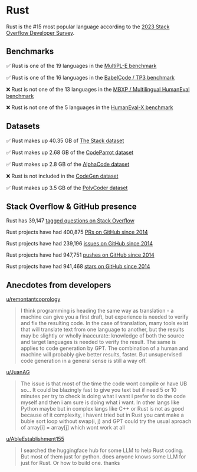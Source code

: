# Rust

Rust is the #15 most popular language according to the [2023 Stack Overflow Developer Survey](https://survey.stackoverflow.co/2023/#section-most-popular-technologies-programming-scripting-and-markup-languages).

## Benchmarks

✅ Rust is one of the 19 languages in the [MultiPL-E benchmark](https://blog.continue.dev/an-introduction-to-code-llm-benchmarks-for-software-engineers/#:~:text=couple%20notable%20mentions-,4.%20MultiPL%2DE,-Creator%3A%20Northeastern)

✅ Rust is one of the 16 languages in the [BabelCode / TP3 benchmark](https://blog.continue.dev/an-introduction-to-code-llm-benchmarks-for-software-engineers/#:~:text=amazon%2Dscience/mxeval-,12.%20BabelCode%20/%20TP3,-Creator%3A%20Google)

❌ Rust is not one of the 13 languages in the [MBXP / Multilingual HumanEval benchmark](https://blog.continue.dev/an-introduction-to-code-llm-benchmarks-for-software-engineers/#:~:text=11.%20MBXP%20/%20Multilingual%20HumanEval)

❌ Rust is not one of the 5 languages in the [HumanEval-X benchmark](https://blog.continue.dev/an-introduction-to-code-llm-benchmarks-for-software-engineers/#:~:text=Some%20multilingual%C2%A0benchmarks-,10.%20HumanEval%2DX,-Creator%3A%20Tsinghua)

## Datasets

✅ Rust makes up 40.35 GB of [The Stack dataset](https://arxiv.org/abs/2211.15533)

✅ Rust makes up 2.68 GB of the [CodeParrot dataset](https://huggingface.co/datasets/codeparrot/github-code)

✅ Rust makes up 2.8 GB of the [AlphaCode dataset](https://arxiv.org/abs/2203.07814)

❌ Rust is not included in the [CodeGen dataset](https://arxiv.org/abs/2203.13474)

✅ Rust makes up 3.5 GB of the [PolyCoder dataset](https://arxiv.org/abs/2202.13169)

## Stack Overflow & GitHub presence

Rust has 39,147 [tagged questions on Stack Overflow](https://stackoverflow.com/tags)

Rust projects have had 400,875 [PRs on GitHub since 2014](https://madnight.github.io/githut/#/pull_requests/2023/3)

Rust projects have had 239,196 [issues on GitHub since 2014](https://madnight.github.io/githut/#/issues/2023/3)

Rust projects have had 947,751 [pushes on GitHub since 2014](https://madnight.github.io/githut/#/pushes/2023/3)

Rust projects have had 941,468 [stars on GitHub since 2014](https://madnight.github.io/githut/#/stars/2023/3)

## Anecdotes from developers

[u/remontantcoprology](https://www.reddit.com/r/rust/comments/zgkuq6/comment/izi6p21/?utm_source=share&utm_medium=web2x&context=3)
> I think programming is heading the same way as translation - a machine can give you a first draft, but experience is needed to verify and fix the resulting code. In the case of translation, many tools exist that will translate text from one language to another, but the results may be slightly or wholly inaccurate: knowledge of both the source and target languages is needed to verify the result. The same is applies to code generation by GPT. The combination of a human and machine will probably give better results, faster. But unsupervised code generation in a general sense is still a way off.

[u/JuanAG](https://www.reddit.com/r/rust/comments/zgkuq6/comment/izhfvi3/?utm_source=share&utm_medium=web2x&context=3)
> The issue is that most of the time the code wont compile or have UB so... It could be blazingly fast to give you text but if need 5 or 10 minutes per try to check is doing what i want i prefer to do the code myself and then i am sure is doing what i want. In other langs like Python maybe but in complex langs like C++ or Rust is not as good because of it complexity, i havent tried but in Rust you cant make a buble sort loop without swap(i, j) and GPT could try the usual aproach of array[i] = array[j] which wont work at all

[u/AbleEstablishment155](https://www.reddit.com/r/rust/comments/16iz3fj/is_there_a_specific_llm_for_rust_coding/?utm_source=share&utm_medium=web2x&context=3)
> I searched the huggingface hub for some LLM to help Rust coding. But most of them just for python. does anyone knows some LLM for just for Rust. Or how to build one. thanks